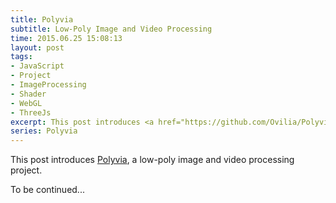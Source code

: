 ```yaml
---
title: Polyvia
subtitle: Low-Poly Image and Video Processing
time: 2015.06.25 15:08:13
layout: post
tags:
- JavaScript
- Project
- ImageProcessing
- Shader
- WebGL
- ThreeJs
excerpt: This post introduces <a href="https://github.com/Ovilia/Polyvia" target="_blank">Polyvia</a>, a low-poly image and video processing project.
series: Polyvia
---
```


This post introduces <a href="https://github.com/Ovilia/Polyvia" target="_blank">Polyvia</a>, a low-poly image and video processing project.

To be continued...

